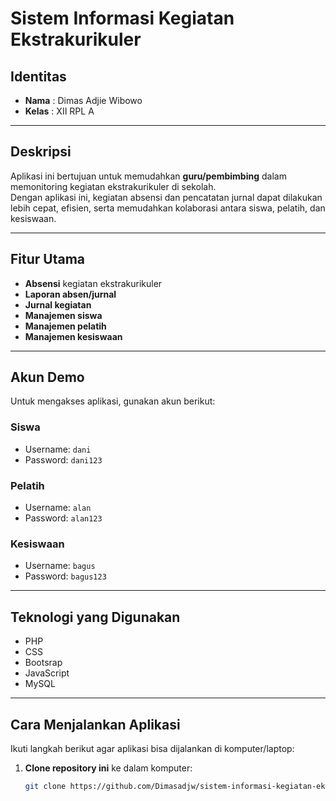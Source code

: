 # Sistem Informasi Kegiatan Ekstrakurikuler

## Identitas
- **Nama** : Dimas Adjie Wibowo  
- **Kelas** : XII RPL A    

---

## Deskripsi
Aplikasi ini bertujuan untuk memudahkan **guru/pembimbing** dalam memonitoring kegiatan ekstrakurikuler di sekolah.  
Dengan aplikasi ini, kegiatan absensi dan pencatatan jurnal dapat dilakukan lebih cepat, efisien, serta memudahkan kolaborasi antara siswa, pelatih, dan kesiswaan.  

---

##  Fitur Utama
- **Absensi** kegiatan ekstrakurikuler  
- **Laporan absen/jurnal**  
- **Jurnal kegiatan**  
- **Manajemen siswa**  
- **Manajemen pelatih**  
- **Manajemen kesiswaan**  

---

## Akun Demo
Untuk mengakses aplikasi, gunakan akun berikut:

### Siswa
- Username: `dani`  
- Password: `dani123`  

### Pelatih
- Username: `alan`  
- Password: `alan123`  

### Kesiswaan
- Username: `bagus`  
- Password: `bagus123`  

---

## Teknologi yang Digunakan
- PHP  
- CSS
- Bootsrap  
- JavaScript  
- MySQL  

---

## Cara Menjalankan Aplikasi
Ikuti langkah berikut agar aplikasi bisa dijalankan di komputer/laptop:

1. **Clone repository ini** ke dalam komputer:
   ```bash
   git clone https://github.com/Dimasadjw/sistem-informasi-kegiatan-ekstrakurikuler.git
